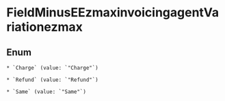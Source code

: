 
# FieldMinusEEzmaxinvoicingagentVariationezmax

## Enum


    * `Charge` (value: `"Charge"`)

    * `Refund` (value: `"Refund"`)

    * `Same` (value: `"Same"`)



